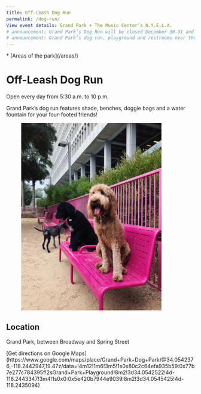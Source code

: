 ```yaml
---
title: Off-Leash Dog Run
permalink: /dog-run/
View event details: Grand Park + The Music Center’s N.Y.E.L.A. 
# announcement: Grand Park’s Dog Run will be closed December 30-31 and the morning of January 1, for the [N.Y.E.L.A.](https://grandparkla.org/event/new-years-eve-la/) event. It will reopen at 2pm on January 1. Deepest apologies for the inconvenience.
# announcement: Grand Park’s dog run, playground and restrooms near the Event Lawn (by Spring St.) will be closed at 2 pm on **Saturday, June 1st** for the [Paradise in the Park](/events/2019/6/1/paradise-in-the-park/) event. All amenities reopen on Sunday, June 2nd by 8 am.
---
```


<nav markdown="1">
* [Areas of the park](/areas/)
</nav>

# Off-Leash Dog Run

Open every day from 5:30 a.m. to 10 p.m.

<p style="grid-column-start: 2" markdown="1">
Grand Park’s dog run features shade, benches, doggie bags and a water fountain for your four-footed friends!
</p>

<figure>
  <img src="/uploads/dog-run.jpg" alt="Dog Run" height="500" />
</figure>

## Location

Grand Park, between Broadway and Spring Street

<p class="action" markdown="1">
[Get directions on Google Maps](https://www.google.com/maps/place/Grand+Park+Dog+Park/@34.0542376,-118.2442947,19.47z/data=!4m12!1m6!3m5!1s0x80c2c64efa935b59:0x77b7e277c784395f!2sGrand+Park+Playground!8m2!3d34.0542522!4d-118.2443347!3m4!1s0x0:0x5e420b7944e9039!8m2!3d34.0545425!4d-118.2435094)
</p>
